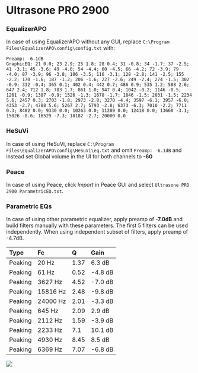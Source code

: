 # Ultrasone PRO 2900

### EqualizerAPO
In case of using EqualizerAPO without any GUI, replace `C:\Program Files\EqualizerAPO\config\config.txt`
with:
```
Preamp: -6.1dB
GraphicEQ: 21 0.0; 23 2.9; 25 1.8; 28 0.4; 31 -0.8; 34 -1.7; 37 -2.5; 41 -3.1; 45 -3.6; 49 -4.0; 54 -4.4; 60 -4.5; 66 -4.2; 72 -3.9; 79 -4.0; 87 -3.9; 96 -3.8; 106 -3.5; 116 -3.1; 128 -2.8; 141 -2.5; 155 -2.2; 170 -1.6; 187 -1.2; 206 -1.6; 227 -2.6; 249 -2.4; 274 -1.5; 302 -0.9; 332 -0.4; 365 0.1; 402 0.4; 442 0.7; 486 0.9; 535 1.2; 588 2.6; 647 2.4; 712 1.8; 783 1.7; 861 1.0; 947 0.4; 1042 -0.2; 1146 -0.5; 1261 -0.9; 1387 -0.9; 1526 -1.3; 1678 -1.7; 1846 -1.5; 2031 -1.5; 2234 5.6; 2457 0.3; 2703 -1.8; 2973 -2.8; 3270 -4.4; 3597 -6.1; 3957 -6.0; 4353 -2.7; 4788 5.6; 5267 2.7; 5793 -2.8; 6373 -6.3; 7010 -2.2; 7711 0.3; 8482 0.0; 9330 0.0; 10263 0.0; 11289 0.0; 12418 0.0; 13660 -3.1; 15026 -8.6; 16529 -7.3; 18182 -2.7; 20000 0.0
```

### HeSuVi
In case of using HeSuVi, replace `C:\Program Files\EqualizerAPO\config\HeSuVi\eq.txt` and omit `Preamp:
-6.1dB` and instead set Global volume in the UI for both channels to **-60**

### Peace
In case of using Peace, click *Import* in Peace GUI and select `Ultrasone PRO 2900 ParametricEQ.txt`.

### Parametric EQs
In case of using other parametric equalizer, apply preamp of **-7.0dB** and build filters manually
with these parameters. The first 5 filters can be used independently.
When using independent subset of filters, apply preamp of -4.7dB.

| Type    | Fc       |    Q | Gain    |
|:--------|:---------|:-----|:--------|
| Peaking | 20 Hz    | 1.37 | 6.3 dB  |
| Peaking | 61 Hz    | 0.52 | -4.8 dB |
| Peaking | 3627 Hz  | 4.52 | -7.0 dB |
| Peaking | 15816 Hz | 2.48 | -9.8 dB |
| Peaking | 24000 Hz | 2.01 | -3.3 dB |
| Peaking | 645 Hz   | 2.09 | 2.9 dB  |
| Peaking | 2112 Hz  | 1.59 | -3.9 dB |
| Peaking | 2233 Hz  | 7.1  | 10.1 dB |
| Peaking | 4930 Hz  | 8.45 | 8.5 dB  |
| Peaking | 6369 Hz  | 7.07 | -6.8 dB |

![](https://raw.githubusercontent.com/jaakkopasanen/AutoEq/master/results/innerfidelity/sbaf-serious/Ultrasone%20PRO%202900/Ultrasone%20PRO%202900.png)